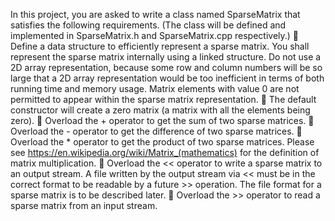 In this project, you are asked to write a class named SparseMatrix that satisfies the following requirements. (The class will be defined and implemented in SparseMatrix.h and SparseMatrix.cpp respectively.)
 Define a data structure to efficiently represent a sparse matrix. You shall represent the sparse matrix internally using a linked structure. Do not use a 2D array representation, because some row and column numbers will be so large that a 2D array representation would be too inefficient in terms of both running time and memory usage. Matrix elements with value 0 are not permitted to appear within the sparse matrix representation.
 The default constructor will create a zero matrix (a matrix with all the elements being zero).
 Overload the + operator to get the sum of two sparse matrices.
 Overload the - operator to get the difference of two sparse matrices.
 Overload the * operator to get the product of two sparse matrices. Please see
https://en.wikipedia.org/wiki/Matrix_(mathematics) for the definition of matrix
multiplication.
 Overload the << operator to write a sparse matrix to an output stream. A file written by
the output stream via << must be in the correct format to be readable by a future >>
operation. The file format for a sparse matrix is to be described later.
 Overload the >> operator to read a sparse matrix from an input stream.
